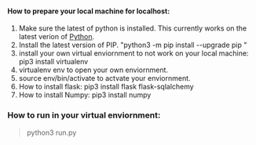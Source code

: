 
#### How to prepare your local machine for localhost:

1. Make sure the latest of python is installed. This currently works on the latest verion of [Python](https://www.python.org/).
2. Install the latest version of PIP. "python3 -m pip install --upgrade pip "
3. install your own virtual enviornment to not work on your local machine: pip3 install virtualenv
4. virtualenv env to open your own enviornment. 
5. source env/bin/activate to actvate your enviornment.
6. How to install flask:  pip3 install flask flask-sqlalchemy
7. How to install Numpy: pip3 install numpy


### How to run in your virtual enviornment: 
> python3 run.py

